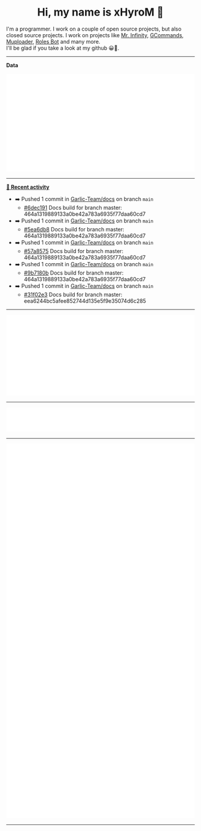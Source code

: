 <p align="center">
    <!-- <img src="https://avatars.githubusercontent.com/u/56601352" width="192" alt="hyro's pfp" /> -->
    <h1 align="center">Hi, my name is xHyroM 👋</h1>
</p>

I'm a programmer. I work on a couple of open source projects, but also closed source projects. I work on projects like [Mr. Infinity](https://discord.com/oauth2/authorize?client_id=720321585625694239&scope=bot%20applications.commands&permissions=8&redirect_uri=https://blobs.gq/imanager&prompt=consent&response_type=code), [GCommands](https://github.com/Garlic-Team/GCommands), [Muploader](https://github.com/xHyroM/Muploder), [Roles Bot](https://github.com/xHyroM/roles-bot) and many more.  
I'll be glad if you take a look at my github 😀👀.

___
**Data**

<img src="https://github.com/xHyroM/xHyroM/blob/master/.cache/base.svg">

___

**[📰 Recent activity](https://github.com/xHyroM)**
* ➡️ Pushed 1 commit in [Garlic-Team/docs](https://github.com/Garlic-Team/docs) on branch `main`
  * [#6dec191](https://github.com/Garlic-Team/docs/commit/6dec191) Docs build for branch master: 464a1319889133a0be42a783a6935f77daa60cd7
* ➡️ Pushed 1 commit in [Garlic-Team/docs](https://github.com/Garlic-Team/docs) on branch `main`
  * [#5ea6db8](https://github.com/Garlic-Team/docs/commit/5ea6db8) Docs build for branch master: 464a1319889133a0be42a783a6935f77daa60cd7
* ➡️ Pushed 1 commit in [Garlic-Team/docs](https://github.com/Garlic-Team/docs) on branch `main`
  * [#57a8575](https://github.com/Garlic-Team/docs/commit/57a8575) Docs build for branch master: 464a1319889133a0be42a783a6935f77daa60cd7
* ➡️ Pushed 1 commit in [Garlic-Team/docs](https://github.com/Garlic-Team/docs) on branch `main`
  * [#9b7180b](https://github.com/Garlic-Team/docs/commit/9b7180b) Docs build for branch master: 464a1319889133a0be42a783a6935f77daa60cd7
* ➡️ Pushed 1 commit in [Garlic-Team/docs](https://github.com/Garlic-Team/docs) on branch `main`
  * [#31f02e3](https://github.com/Garlic-Team/docs/commit/31f02e3) Docs build for branch master: eea6244bc5afee852744d135e5f9e35074d6c285


___

<img src="https://github.com/xHyroM/xHyroM/blob/master/.cache/isocalendar.svg">

___

<img src="https://github.com/xHyroM/xHyroM/blob/master/.cache/languages.svg">

___

<img src="https://github.com/xHyroM/xHyroM/blob/master/.cache/achievements.svg">

___
